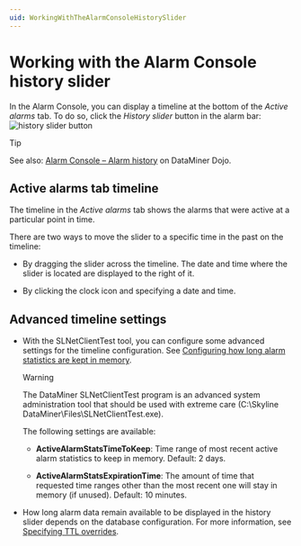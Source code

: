 ```yaml
---
uid: WorkingWithTheAlarmConsoleHistorySlider
---
```


# Working with the Alarm Console history slider

In the Alarm Console, you can display a timeline at the bottom of the *Active alarms* tab. To do so, click the *History slider* button in the alarm bar: ![history slider button](~/user-guide/images/History_Slider_button.png)

> [!TIP]
> See also: [Alarm Console – Alarm history](https://community.dataminer.services/video/alarm-console-alarm-history/) on DataMiner Dojo.

## Active alarms tab timeline

The timeline in the *Active alarms* tab shows the alarms that were active at a particular point in time.

There are two ways to move the slider to a specific time in the past on the timeline:

- By dragging the slider across the timeline. The date and time where the slider is located are displayed to the right of it.

- By clicking the clock icon and specifying a date and time.

## Advanced timeline settings

- With the SLNetClientTest tool, you can configure some advanced settings for the timeline configuration. See [Configuring how long alarm statistics are kept in memory](xref:SLNetClientTest_tool_advanced_procedures#configuring-how-long-alarm-statistics-are-kept-in-memory).

  > [!WARNING]
  > The DataMiner SLNetClientTest program is an advanced system administration tool that should be used with extreme care (C:\\Skyline DataMiner\\Files\\SLNetClientTest.exe).

  The following settings are available:

  - **ActiveAlarmStatsTimeToKeep**: Time range of most recent active alarm statistics to keep in memory. Default: 2 days.

  - **ActiveAlarmStatsExpirationTime**: The amount of time that requested time ranges other than the most recent one will stay in memory (if unused). Default: 10 minutes.

- How long alarm data remain available to be displayed in the history slider depends on the database configuration. For more information, see [Specifying TTL overrides](xref:Specifying_TTL_overrides).
